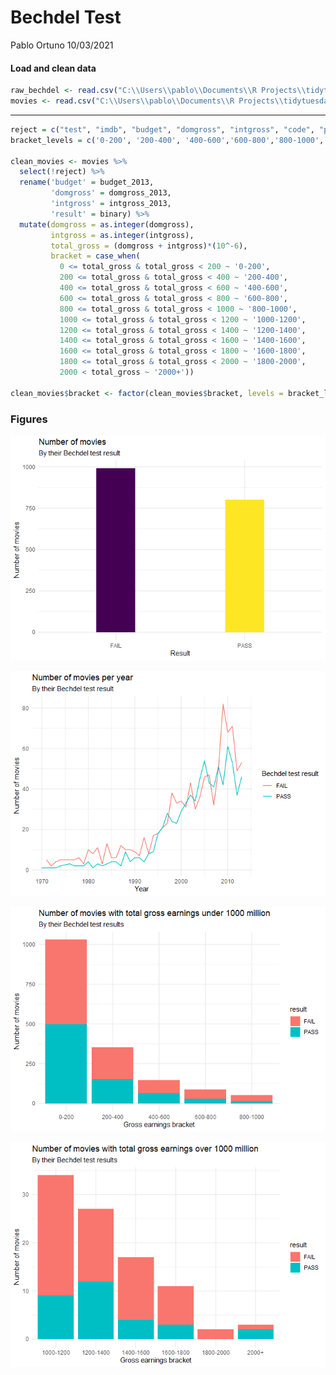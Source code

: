 Bechdel Test
================
Pablo Ortuno
10/03/2021

#### Load and clean data

``` r
raw_bechdel <- read.csv("C:\\Users\\pablo\\Documents\\R Projects\\tidytuesday\\Data\\raw_bechdel.csv")
movies <- read.csv("C:\\Users\\pablo\\Documents\\R Projects\\tidytuesday\\Data\\movies.csv")
```

------------------------------------------------------------------------

``` r
reject = c("test", "imdb", "budget", "domgross", "intgross", "code", "period_code", "decade_code", "imdb_id", "response", "poster", "error")
bracket_levels = c('0-200', '200-400', '400-600','600-800','800-1000','1000-1200','1200-1400','1400-1600','1600-1800','1800-2000','2000+')

clean_movies <- movies %>%
  select(!reject) %>%
  rename('budget' = budget_2013,
         'domgross' = domgross_2013,
         'intgross' = intgross_2013,
         'result' = binary) %>%
  mutate(domgross = as.integer(domgross),
         intgross = as.integer(intgross),
         total_gross = (domgross + intgross)*(10^-6),
         bracket = case_when(
           0 <= total_gross & total_gross < 200 ~ '0-200',
           200 <= total_gross & total_gross < 400 ~ '200-400',
           400 <= total_gross & total_gross < 600 ~ '400-600',
           600 <= total_gross & total_gross < 800 ~ '600-800',
           800 <= total_gross & total_gross < 1000 ~ '800-1000',
           1000 <= total_gross & total_gross < 1200 ~ '1000-1200',
           1200 <= total_gross & total_gross < 1400 ~ '1200-1400',
           1400 <= total_gross & total_gross < 1600 ~ '1400-1600',
           1600 <= total_gross & total_gross < 1800 ~ '1600-1800',
           1800 <= total_gross & total_gross < 2000 ~ '1800-2000',
           2000 < total_gross ~ '2000+'))

clean_movies$bracket <- factor(clean_movies$bracket, levels = bracket_levels)
```

### Figures

![](Bechdel-Test_files/figure-gfm/pass_and_fail-1.png)<!-- -->

![](Bechdel-Test_files/figure-gfm/passes_fails_per_year-1.png)<!-- -->

![](Bechdel-Test_files/figure-gfm/lower_bracket-1.png)<!-- -->

![](Bechdel-Test_files/figure-gfm/upper_bracket-1.png)<!-- -->
